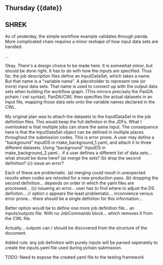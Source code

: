 ## Thursday {{date}}

SHREK
---

As of yesterday, the simple workflow example validates through panda.  More complicated chain requires a minor reshape of how input data sets are handled.

...

Okay.  There's a design choice to be made here.  It is somewhat minor, but should be done right.  It has to do with how the inputs are specified.  Thus far, the job description files define an InputDataSet, which takes a name.  But that name is a "variable name".  A placeholder to represent one (or more) input data sets.  That name is used to connect up with the output data sets when building the workflow graph.  (This mirrors precisely the PanDA pchain / cwl syntax).  PanDA/CWL then specifies the actual datasets in an input file, mapping those data sets onto the variable names declared in the CWL.

My original plan was to attach the datasets to the InputDataSet in the job definition files.  This would keep the full definiton in the JDFs.  What I overlooked is that multiple jobs can share the same input.  The consequence here is that the InputDataSet object can be defined in multiple places throughout the submission codes.   This is  error prone.  A user may define a "background" InputDS in make_background_1.yaml, and attach it to three different datasets.  Using "background" InputDS in make_background_2.yaml...  if a user defines a different list of data sets... what should be done here?  (a) merge the sets?  (b) drop the second definition?  (c) issue an error?

Each of these are problematic.  (a) merging could result in unexpected results when codes are retooled for a new production pass.  (b) dropping the second definition... depends on order in which the yaml files are processed... (c) issueing an error... user has to find where to adjust the DS definiton...  // option c appears the least problematic... inconvience versus error prone...  there should be a single definiton for this information...

Better option woudl be to define one more job definition file... an inputs/outputs file.  With no JobCommands block... which removes it from the CWL file.

Actually... outputs can / should be discovered from the structure of the document.

Added rule:  any job definition with purely inputs will be parsed seperately to create the inputs.yaml file used during pchain submission.

TODO: Need to expose the created yaml file to the testing framework

